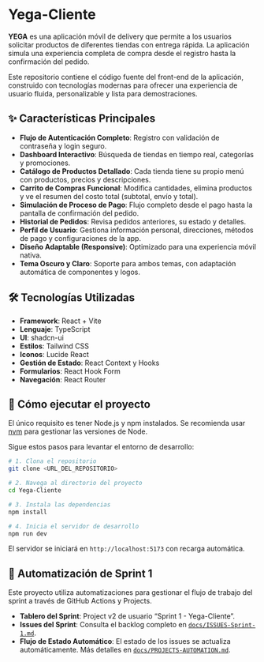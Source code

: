 # Yega-Cliente

**YEGA** es una aplicación móvil de delivery que permite a los usuarios solicitar productos de diferentes tiendas con entrega rápida. La aplicación simula una experiencia completa de compra desde el registro hasta la confirmación del pedido.

Este repositorio contiene el código fuente del front-end de la aplicación, construido con tecnologías modernas para ofrecer una experiencia de usuario fluida, personalizable y lista para demostraciones.

## ✨ Características Principales

- **Flujo de Autenticación Completo**: Registro con validación de contraseña y login seguro.
- **Dashboard Interactivo**: Búsqueda de tiendas en tiempo real, categorías y promociones.
- **Catálogo de Productos Detallado**: Cada tienda tiene su propio menú con productos, precios y descripciones.
- **Carrito de Compras Funcional**: Modifica cantidades, elimina productos y ve el resumen del costo total (subtotal, envío y total).
- **Simulación de Proceso de Pago**: Flujo completo desde el pago hasta la pantalla de confirmación del pedido.
- **Historial de Pedidos**: Revisa pedidos anteriores, su estado y detalles.
- **Perfil de Usuario**: Gestiona información personal, direcciones, métodos de pago y configuraciones de la app.
- **Diseño Adaptable (Responsive)**: Optimizado para una experiencia móvil nativa.
- **Tema Oscuro y Claro**: Soporte para ambos temas, con adaptación automática de componentes y logos.

## 🛠️ Tecnologías Utilizadas

- **Framework**: React + Vite
- **Lenguaje**: TypeScript
- **UI**: shadcn-ui
- **Estilos**: Tailwind CSS
- **Iconos**: Lucide React
- **Gestión de Estado**: React Context y Hooks
- **Formularios**: React Hook Form
- **Navegación**: React Router

## 🚀 Cómo ejecutar el proyecto

El único requisito es tener Node.js y npm instalados. Se recomienda usar [nvm](https://github.com/nvm-sh/nvm#installing-and-updating) para gestionar las versiones de Node.

Sigue estos pasos para levantar el entorno de desarrollo:

```sh
# 1. Clona el repositorio
git clone <URL_DEL_REPOSITORIO>

# 2. Navega al directorio del proyecto
cd Yega-Cliente

# 3. Instala las dependencias
npm install

# 4. Inicia el servidor de desarrollo
npm run dev
```
El servidor se iniciará en `http://localhost:5173` con recarga automática.

## 🤖 Automatización de Sprint 1

Este proyecto utiliza automatizaciones para gestionar el flujo de trabajo del sprint a través de GitHub Actions y Projects.

- **Tablero del Sprint**: Project v2 de usuario “Sprint 1 - Yega-Cliente”.
- **Issues del Sprint**: Consulta el backlog completo en [`docs/ISSUES-Sprint-1.md`](./docs/ISSUES-Sprint-1.md).
- **Flujo de Estado Automático**: El estado de los issues se actualiza automáticamente. Más detalles en [`docs/PROJECTS-AUTOMATION.md`](./docs/PROJECTS-AUTOMATION.md).
